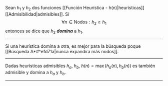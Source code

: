 Sean $h_1$ y $h_2$ dos funciones [[Función Heurística - h(n)|heurísticas]] [[Admisibilidad|admisibles]]. Si $$∀n∈\text{Nodos}: h_2≥h_1$$ entonces se dice que $h_2$ ***domina*** a $h_1$.
***
Si una heurística domina a otra, es mejor para la búsqueda poque [[Búsqueda A*#^efd71a|nunca expandira más nodos]].
***
Dadas heurísticas admisibles $h_a$, $h_b$,  $h(n) = \max(h_a(n), h_b(n))$  es también admisible y domina a $h_a$ y $h_b$.
***